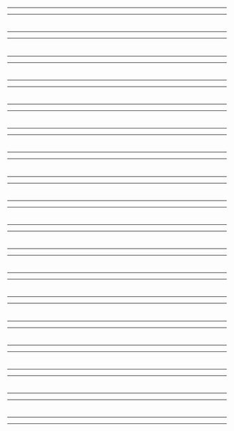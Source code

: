 # 

---
---

# 

---
---

# 

---
---

# 

---
---

# 

---
---

# 

---
---

# 

---
---

# 

---
---

# 

---
---

# 

---
---

# 

---
---

# 

---
---

# 

---
---

# 

---
---

# 

---
---

# 

---
---

# 

---
---

# 

---
---
